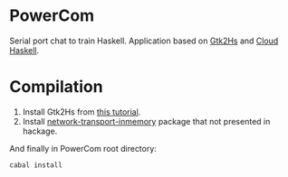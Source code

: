 PowerCom
========

Serial port chat to train Haskell. Application based on [Gtk2Hs](http://projects.haskell.org/gtk2hs/) 
and [Cloud Haskell](haskell-distributed.github.io).

Compilation
===========

1. Install Gtk2Hs from [this tutorial](http://www.haskell.org/haskellwiki/Gtk2Hs/Installation).
2. Install [network-transport-inmemory](https://github.com/haskell-distributed/network-transport-inmemory) package 
that not presented in hackage.

And finally in PowerCom root directory:
```
cabal install
```

